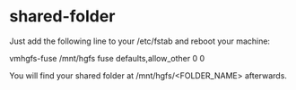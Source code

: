 # shared-folder
Just add the following line to your /etc/fstab and reboot your machine:

vmhgfs-fuse /mnt/hgfs fuse defaults,allow_other 0 0

You will find your shared folder at /mnt/hgfs/<FOLDER_NAME> afterwards.

